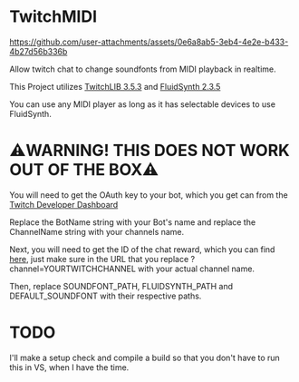 # TwitchMIDI



https://github.com/user-attachments/assets/0e6a8ab5-3eb4-4e2e-b433-4b27d56b336b



Allow twitch chat to change soundfonts from MIDI playback in realtime.

This Project utilizes [TwitchLIB 3.5.3](https://www.nuget.org/packages/TwitchLib/3.5.3/) and [FluidSynth 2.3.5](https://github.com/FluidSynth/fluidsynth)

You can use any MIDI player as long as it has selectable devices to use FluidSynth.</br>

# ⚠️WARNING! THIS DOES NOT WORK OUT OF THE BOX⚠️
You will need to get the OAuth key to your bot, which you get can from the [Twitch Developer Dashboard](dev.twitch.tv)

Replace the BotName string with your Bot's name and replace the ChannelName string with your channels name.

Next, you will need to get the ID of the chat reward, which you can find [here](https://www.instafluff.tv/TwitchCustomRewardID/?channel=YOURTWITCHCHANNEL), just make sure in the URL that you replace ?channel=YOURTWITCHCHANNEL with your actual channel name.

Then, replace SOUNDFONT_PATH, FLUIDSYNTH_PATH and DEFAULT_SOUNDFONT with their respective paths.

# TODO
I'll make a setup check and compile a build so that you don't have to run this in VS, when I have the time.
